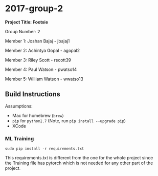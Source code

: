 # 2017-group-2

**Project Title: Footsie**

Group Number: 2

Member 1: Joshan Bajaj - jbajaj1

Member 2: Achintya Gopal - agopal2

Member 3: Riley Scott - rscott39

Member 4: Paul Watson - pwatso14

Member 5: William Watson - wwatso13

## **Build Instructions**

Assumptions: 
* Mac for homebrew (`brew`)
* `pip` for `python2.7` (Note, run `pip install --upgrade pip`) 
* XCode

### ML Training

`sudo pip install -r requirements.txt`

This requirements.txt is different from the one for the whole project since the Training file has pytorch which is not needed for any other part of the project.